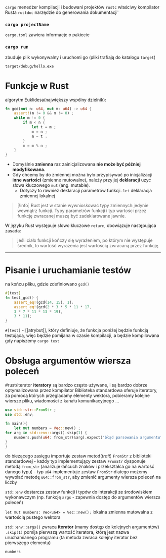 `cargo` menedżer kompilacji i budowani projektów
`rustc` właściwy kompilator Rusta
`rustdoc` narzędzie do generowania dokumentacji'


### `cargo projectName`
`cargo.toml` zawiera informacje o pakiecie


### `cargo run` 
zbuduje plik wykonywalny i uruchomi go (pliki trafiają do katalogu `target`)

`target/debug/hello.exe`

#  Funkcje w Rust
algorytm Euklidesa(największy wspólny dzielnik):
```rust
fn gcd(mut n: u64, mut m: u64) -> u64 {
	assert!(n != 0 && m != 0) ;
	while m != 0 {
		if m < n {
			let t = m ;
			m = n ;
			n = t ;
		}
		m = m % n ;
	}
}
```

- Domyślnie **zmienna** raz zainicjalizowana **nie może być później modyfikowana**.
- Gdy chcemy by do zmiennej można było przypisywać po inicjalizacji **inne wartości** (zmienne mutowalne), należy przy jej **deklaracji** użyć słowa kluczowego `mut` (ang. mutable). 
	- Dotyczy to również deklaracji parametrów funkcji. 
`let` deklaracja zmiennej lokalnej

>[!info]
>Rust jest w stanie wywnioskować typy zmiennych jedynie wewnątrz funkcji. 
Typy parametrów funkcji i typ wartości przez funkcję zwracanej muszą być zadeklarowane jawnie.


W języku Rust występuje słowo kluczowe `return`, obowiązuje następująca zasada: 
>jeśli ciało funkcji kończy się wyrażeniem, po którym nie występuje średnik, to wartość wyrażenia jest wartością zwracaną przez funkcję.

---
# Pisanie i uruchamianie testów
na końcu pliku, gdzie zdefiniowano `gcd()`
```rust
#[test]
fn test_gcd() {
	assert_eq!(gcd(14, 15), 1);
	assert_eq!(gcd(2 * 3 * 5 * 11 * 17,
	3 * 7 * 11 * 13 * 19),
	3 * 11);
}
```
`#[test]` - [[atrybut]], który definiuje, że funkcja poniżej będzie funkcją testującą, więc będzie pomijana w czasie kompilacji, a będzie kompilowana gdy napiszemy `cargo test`



# Obsługa argumentów wiersza poleceń
#rust/iterator
**iteratory** są bardzo często używane, i są bardzo dobrze optymalizowana przez kompilator
Biblioteka standardowa oferuje iteratory, za pomocą których przegladamy elementy wektora, pobieramy kolejne wiersze pliku, wiadomości z kanału komunikacyjnego ...

```rust
use std::str::FromStr ;
use std::env;

fn main(){
	let mut numbers = Vec::new() ;
for arg in std::env::args().skip(1) {
	numbers.push(u64: from_str(&arg).expect("błąd parsowania argumentu"));
}
}
```
do bieżącego zasięgu importuje zestaw metod(*trait*) `FromStr` z biblioteki standardowej 
	- każdy typ implementujący zestaw `FromStr` dysponuje metodą `from_str` (analizuje łańcuch znaków i przekształca go na wartość danego typu)
	- typ `u64` implementuje zestaw `FromStr` dlatego możemy wywołać metodę `u64::from_str`, aby zmienić argumenty wiersza poleceń na liczby
 
`std::env` dostarcza zestaw funkcji i typów do interakcji ze środowiskiem wykonawczym (np. funkcję `args` - zapewnia dostęp do argumentów wiersza poleceń)

`let mut numbers: Vec<u64> = Vec::new();` lokalna zmienna mutowalna z wartością pustego wektora

`std::env::args()` zwraca **iterator** (mamy dostęp do kolejnych argumentów)
`.skip(1)` pomija pierwszą wartość iteratora, którą jest nazwa uruchamianego programu (ta metoda zwraca kolejny iterator bez pierwszego elementu)

```rust
numbers
```










